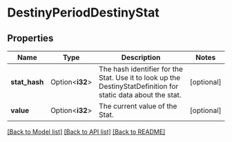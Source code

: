 # DestinyPeriodDestinyStat

## Properties

Name | Type | Description | Notes
------------ | ------------- | ------------- | -------------
**stat_hash** | Option<**i32**> | The hash identifier for the Stat. Use it to look up the DestinyStatDefinition for static data about the stat. | [optional]
**value** | Option<**i32**> | The current value of the Stat. | [optional]

[[Back to Model list]](../README.md#documentation-for-models) [[Back to API list]](../README.md#documentation-for-api-endpoints) [[Back to README]](../README.md)


